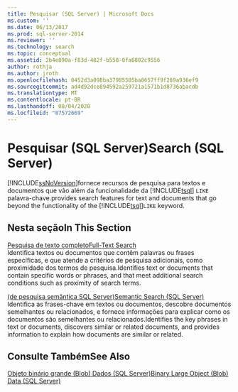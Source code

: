 ```yaml
---
title: Pesquisar (SQL Server) | Microsoft Docs
ms.custom: ''
ms.date: 06/13/2017
ms.prod: sql-server-2014
ms.reviewer: ''
ms.technology: search
ms.topic: conceptual
ms.assetid: 2b4e890a-f83d-482f-b558-8fa6882c9556
author: rothja
ms.author: jroth
ms.openlocfilehash: 0452d3a098ba37985505ba8657ff9f269a936ef9
ms.sourcegitcommit: ad4d92dce894592a259721a1571b1d8736abacdb
ms.translationtype: MT
ms.contentlocale: pt-BR
ms.lasthandoff: 08/04/2020
ms.locfileid: "87572669"
---
```

# <a name="search-sql-server"></a><span data-ttu-id="944e4-102">Pesquisar (SQL Server)</span><span class="sxs-lookup"><span data-stu-id="944e4-102">Search (SQL Server)</span></span>
  [!INCLUDE[ssNoVersion](../includes/ssnoversion-md.md)]<span data-ttu-id="944e4-103">fornece recursos de pesquisa para textos e documentos que vão além da funcionalidade da [!INCLUDE[tsql](../includes/tsql-md.md)] `LIKE` palavra-chave.</span><span class="sxs-lookup"><span data-stu-id="944e4-103">provides search features for text and documents that go beyond the functionality of the [!INCLUDE[tsql](../includes/tsql-md.md)]`LIKE` keyword.</span></span>  
  
## <a name="in-this-section"></a><span data-ttu-id="944e4-104">Nesta seção</span><span class="sxs-lookup"><span data-stu-id="944e4-104">In This Section</span></span>  
 [<span data-ttu-id="944e4-105">Pesquisa de texto completo</span><span class="sxs-lookup"><span data-stu-id="944e4-105">Full-Text Search</span></span>](../relational-databases/search/full-text-search.md)  
 <span data-ttu-id="944e4-106">Identifica textos ou documentos que contêm palavras ou frases específicas, e que atende a critérios de pesquisa adicionais, como proximidade dos termos de pesquisa.</span><span class="sxs-lookup"><span data-stu-id="944e4-106">Identifies text or documents that contain specific words or phrases, and that meet additional search conditions such as proximity of search terms.</span></span>  
  
 [<span data-ttu-id="944e4-107">&#40;de pesquisa semântica SQL Server&#41;</span><span class="sxs-lookup"><span data-stu-id="944e4-107">Semantic Search &#40;SQL Server&#41;</span></span>](../relational-databases/search/semantic-search-sql-server.md)  
 <span data-ttu-id="944e4-108">Identifica as frases-chave em textos ou documentos, descobre documentos semelhantes ou relacionados, e fornece informações para explicar como os documentos são semelhantes ou relacionados.</span><span class="sxs-lookup"><span data-stu-id="944e4-108">Identifies the key phrases in text or documents, discovers similar or related documents, and provides information to explain how documents are similar or related.</span></span>  
  
## <a name="see-also"></a><span data-ttu-id="944e4-109">Consulte Também</span><span class="sxs-lookup"><span data-stu-id="944e4-109">See Also</span></span>  
 [<span data-ttu-id="944e4-110">Objeto binário grande &#40;Blob&#41; Dados &#40;SQL Server&#41;</span><span class="sxs-lookup"><span data-stu-id="944e4-110">Binary Large Object &#40;Blob&#41; Data &#40;SQL Server&#41;</span></span>](../relational-databases/blob/binary-large-object-blob-data-sql-server.md)  
  
  
